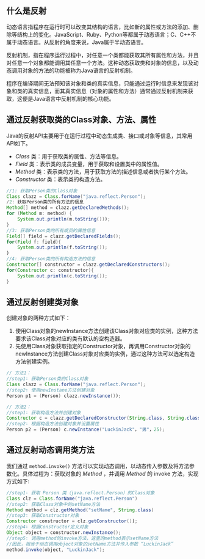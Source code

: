## 什么是反射

动态语言指程序在运行时可以改变其结构的语言，比如新的属性或方法的添加、删除等结构上的变化。JavaScript、Ruby、Python等都属于动态语言；C、C++不属于动态语言。从反射的角度来说，Java属于半动态语言。

反射机制，指在程序运行过程中，对任意一个类都能获取其所有属性和方法，并且对任意一个对象都能调用其任意一个方法。这种动态获取类和对象的信息，以及动态调用对象的方法的功能被称为Java语言的反射机制。

程序在编译期间无法预知该对象和类的真实信息，只能通过运行时信息来发现该对象和类的真实信息，而其真实信息（对象的属性和方法）通常通过反射机制来获取，这便是Java语言中反射机制的核心功能。

## 通过反射获取类的Class对象、方法、属性

Java的反射API主要用于在运行过程中动态生成类、接口或对象等信息，其常用API如下。
- *Class* 类：用于获取类的属性、方法等信息。
- *Field* 类：表示类的成员变量，用于获取和设置类中的属性值。
- *Method* 类：表示类的方法，用于获取方法的描述信息或者执行某个方法。
- *Constructor* 类：表示类的构造方法。

```java
//1: 获取Person类的Class对象
Class clazz = Class.forName("java.reflect.Person");
/2: 获取Person类的所有方法的信息
Method[] method = clazz.getDeclaredMethods(); 
for (Method m: method) {
	System.out.println(m.toString()));
}
//3: 获取Person类的所有成员的属性信息 
Field[] field = clazz.getDeclaredFields(); 
for(Field f: field){
	System.out.println(f.toString());
)
//4: 获取Person类的所有构造方法的信息 
Constructor[] constructor = clazz.getDeclaredConstructors();
for(Constructor c: constructor){
	System.out.println(c.toString());
}
```

## 通过反射创建类对象

创建对象的两种方式如下：
1. 使用Class对象的newInstance方法创建该Class对象对应类的实例，这种方法要求该Class对象对应的类有默认的空构造器。
2. 先使用Class对象获取指定的Constructor对象，再调用Constructor对象的newInstance方法创建Class对象对应类的实例，通过这种方法可以选定构造方法创建实例。

```java
// 方法1：
//step1∶ 获取Person类的Class对象
Class clazz = Class.forName("java.reflect.Person");
//step2∶ 使用newInstane方法创建对象 
Person p1 = (Person) clazz.newInstance());

// 方法2：
//step1∶ 获取构造方法并创建对象
Constructor c = clazz.getDeclaredConstructor(String.class, String.class, int.class);
//step2∶ 根据构造方法创建对象并设置属性
Person p2 = (Person) c.newInstance("LuckinJack"，"男"，25);
```

## 通过反射动态调用类方法

我们通过 `method.invoke()` 方法可以实现动态调用，以动态传入参数及将方法参数化。具体过程为：获取对象的 *Method* ，并调用 *Method* 的 invoke 方法，实现方式如下:

```java
//step1∶ 获取 Person 类（java.reflect.Person）的Class对象
Class clz = Class.forName("java.reflect.Person")
//step2∶ 获取Class对象中的setName方法
Method method = clz.getMethod("setName", String.class)
//step3∶ 获取Constructor对象
Constructor constructor = clz.getConstructor());
//step4∶ 根据Constructor定义对象
Object object = constructor.newInstance();
//step5∶ 调用method的invoke方法，这里的method表示setName方法
//因此，相当于动态调用object对象的setName方法并传入参数 “LuckinJack”
method.invoke(object, "LuckinJack");
```
